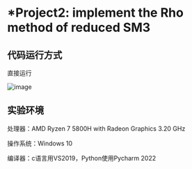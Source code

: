 # *Project2: implement the Rho method of reduced SM3   

## 代码运行方式

直接运行

![image](https://github.com/chunqingshaonv/homework-group-79/assets/139244994/02eb8dbe-b34a-441d-b83e-e3de2ce3d250)

## 实验环境

处理器：AMD Ryzen 7 5800H with Radeon Graphics        3.20 GHz

操作系统：Windows 10

编译器：c语言用VS2019，Python使用Pycharm 2022
